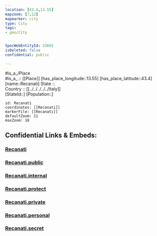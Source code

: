 ```yaml
---
location: [43.4,13.55] 
mapzoom: [7,12] 
mapmarker: city 
type: City
tags:
- geo/City


SpocWebEntityId: 33665
isDeleted: false
confidential: public

---
```

#is_a_/Place  
#is_a_ :: [[Place]] 
[has_place_longitude::13.55] 
[has_place_latitude::43.4] 
[name::Recanati] 
State ::  
Country :: [[../../../../../Italy]]  
[StateId::] 
[Population::] 



```leaflet
id: Recanati
coordinates: [[Recanati]] 
markerFile: [[Recanati]] 
defaultZoom: 11 
maxZoom: 18
```


## Confidential Links & Embeds: 

### [Recanati](/_Standards/Earth/Continent/Europe/Europe~South/Italy/regions~Italy/Marche/Macerata.Province/City/Recanati.md) 

### [Recanati.public](/_public/Earth/Continent/Europe/Europe~South/Italy/regions~Italy/Marche/Macerata.Province/City/Recanati.public.md) 

### [Recanati.internal](/_internal/Earth/Continent/Europe/Europe~South/Italy/regions~Italy/Marche/Macerata.Province/City/Recanati.internal.md) 

### [Recanati.protect](/_protect/Earth/Continent/Europe/Europe~South/Italy/regions~Italy/Marche/Macerata.Province/City/Recanati.protect.md) 

### [Recanati.private](/_private/Earth/Continent/Europe/Europe~South/Italy/regions~Italy/Marche/Macerata.Province/City/Recanati.private.md) 

### [Recanati.personal](/_personal/Earth/Continent/Europe/Europe~South/Italy/regions~Italy/Marche/Macerata.Province/City/Recanati.personal.md) 

### [Recanati.secret](/_secret/Earth/Continent/Europe/Europe~South/Italy/regions~Italy/Marche/Macerata.Province/City/Recanati.secret.md)

